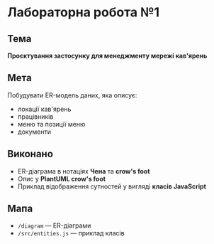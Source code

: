 # Лабораторна робота №1

## Тема
**Проєктування застосунку для менеджменту мережі кав'ярень**

## Мета
Побудувати ER-модель даних, яка описує:
- локації кав'ярень
- працівників
- меню та позиції меню
- документи

## Виконано
- ER-діаграма в нотаціях **Чена** та **crow's foot** 
- Опис у **PlantUML crow's foot**
- Приклад відображення сутностей у вигляді **класів JavaScript**

## Мапа
- `/diagram` — ER-діаграми
- `/src/entities.js` — приклад класів
